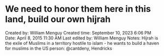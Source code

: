 # We need to honor them here in this land, build our own hijrah

Created by: William Menguy
Created time: September 10, 2023 6:06 PM
Date: April 8, 2015 11:30 AM
Last edited by: William Menguy
Notes: Hijrah is the exile of Muslims in a territory hostile to islam - he wants to build a haven for muslims in the US
person: @cantdeny, Hendricks